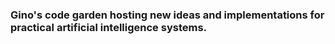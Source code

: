 ### Gino's code garden hosting new ideas and implementations for practical artificial intelligence systems.
